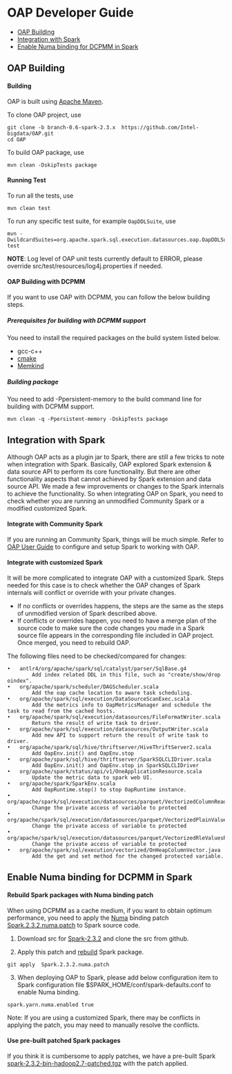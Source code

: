 # OAP Developer Guide

* [OAP Building](#OAP-Building)
* [Integration with Spark](#integration-with-spark)
* [Enable Numa binding for DCPMM in Spark](#enable-numa-binding-for-dcpmm-in-spark)



## OAP Building

#### Building
OAP is built using [Apache Maven](http://maven.apache.org/).

To clone OAP project, use

```
git clone -b branch-0.6-spark-2.3.x  https://github.com/Intel-bigdata/OAP.git
cd OAP
```

To build OAP package, use

```
mvn clean -DskipTests package
```

#### Running Test

To run all the tests, use
```
mvn clean test
```
To run any specific test suite, for example `OapDDLSuite`, use
```
mvn -DwildcardSuites=org.apache.spark.sql.execution.datasources.oap.OapDDLSuite test
```
**NOTE**: Log level of OAP unit tests currently default to ERROR, please override src/test/resources/log4j.properties if needed.


#### OAP Building with DCPMM

If you want to use OAP with DCPMM,  you can follow the below building steps.

##### Prerequisites for building with DCPMM support

You  need to install the required packages on the build system listed below.

- gcc-c++
- [cmake](https://help.directadmin.com/item.php?id=494)
- [Memkind](https://github.com/memkind/memkind)


##### Building package
You need to add -Ppersistent-memory to the build command line for building with DCPMM support.
```
mvn clean -q -Ppersistent-memory -DskipTests package
```

## Integration with Spark

Although OAP acts as a plugin jar to Spark, there are still a few tricks to note when integration with Spark. Basically, OAP explored Spark extension & data source API to perform its core functionality. But there are other functionality aspects that cannot achieved by Spark extension and data source API. We made a few improvements or changes to the Spark internals to achieve the functionality. So when integrating OAP on Spark, you need to check whether you are running an unmodified Community Spark or a modified customized Spark.

#### Integrate with Community Spark

If you are running an Community Spark, things will be much simple. Refer to [OAP User Guide](OAP-User-Guide.md) to configure and setup Spark to working with OAP.

#### Integrate with customized Spark

It will be more complicated to integrate OAP with a customized Spark. Steps needed for this case is to check whether the OAP changes of Spark internals will conflict or override with your private changes. 
- If no conflicts or overrides happens, the steps are the same as the steps of unmodified version of Spark described above. 
- If conflicts or overrides happen, you need to have a merge plan of the source code to make sure the code changes you made in a Spark source file appears in the corresponding file included in OAP project. Once merged, you need to rebuild OAP.

The following files need to be checked/compared for changes:

```
•	antlr4/org/apache/spark/sql/catalyst/parser/SqlBase.g4  
		Add index related DDL in this file, such as "create/show/drop oindex". 
•	org/apache/spark/scheduler/DAGScheduler.scala           
		Add the oap cache location to aware task scheduling.
•	org/apache/spark/sql/execution/DataSourceScanExec.scala   
		Add the metrics info to OapMetricsManager and schedule the task to read from the cached hosts.
•	org/apache/spark/sql/execution/datasources/FileFormatWriter.scala
		Return the result of write task to driver.
•	org/apache/spark/sql/execution/datasources/OutputWriter.scala  
		Add new API to support return the result of write task to driver.
•	org/apache/spark/sql/hive/thriftserver/HiveThriftServer2.scala
		Add OapEnv.init() and OapEnv.stop
•	org/apache/spark/sql/hive/thriftserver/SparkSQLCLIDriver.scala
		Add OapEnv.init() and OapEnv.stop in SparkSQLCLIDriver
•	org/apache/spark/status/api/v1/OneApplicationResource.scala    
		Update the metric data to spark web UI.
•	org/apache/spark/SparkEnv.scala
		Add OapRuntime.stop() to stop OapRuntime instance.
•	org/apache/spark/sql/execution/datasources/parquet/VectorizedColumnReader.java
		Change the private access of variable to protected
•	org/apache/spark/sql/execution/datasources/parquet/VectorizedPlainValuesReader.java
		Change the private access of variable to protected
•	org/apache/spark/sql/execution/datasources/parquet/VectorizedRleValuesReader.java
		Change the private access of variable to protected
•	org/apache/spark/sql/execution/vectorized/OnHeapColumnVector.java
		Add the get and set method for the changed protected variable.
```

## Enable Numa binding for DCPMM in Spark

#### Rebuild Spark packages with Numa binding patch 

When using DCPMM as a cache medium, if you want to obtain optimum performance, you need to apply the [Numa](https://www.kernel.org/doc/html/v4.18/vm/numa.html) binding patch [Spark.2.3.2.numa.patch](./Spark.2.3.2.numa.patch) to Spark source code.

1. Download src for [Spark-2.3.2](https://archive.apache.org/dist/spark/spark-2.3.2/spark-2.3.2.tgz) and clone the src from github.

2. Apply this patch and [rebuild](https://spark.apache.org/docs/latest/building-spark.html) Spark package.

```
git apply  Spark.2.3.2.numa.patch
```

3. When deploying OAP to Spark, please add below configuration item to Spark configuration file $SPARK_HOME/conf/spark-defaults.conf to enable Numa binding.

```
spark.yarn.numa.enabled true 
```
Note: If you are using a customized Spark, there may be conflicts in applying the patch, you may need to manually resolve the conflicts.

#### Use pre-built patched Spark packages 

If you think it is cumbersome to apply patches, we have a pre-built Spark [spark-2.3.2-bin-hadoop2.7-patched.tgz](https://github.com/Intel-bigdata/OAP/releases/download/v0.6.1-spark-2.3.2/spark-2.3.2-bin-hadoop2.7-patched-v2.tgz) with the patch applied.


